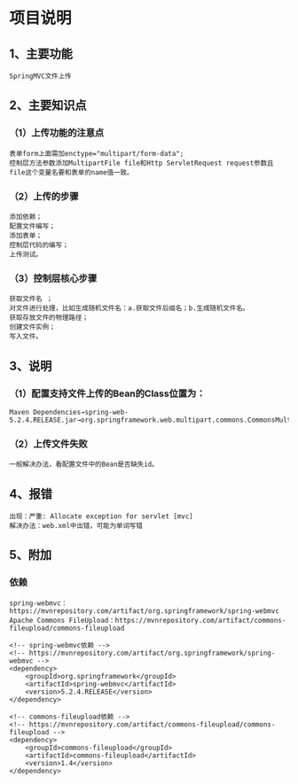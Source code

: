 # 项目说明
## 1、主要功能
	SpringMVC文件上传
## 2、主要知识点
### （1）上传功能的注意点
	表单form上面需加enctype="multipart/form-data";
	控制层方法参数添加MultipartFile file和Http ServletRequest request参数且file这个变量名要和表单的name值一致。
### （2）上传的步骤
	添加依赖；
	配置文件编写；
	添加表单；
	控制层代码的编写；
	上传测试。
### （3）控制层核心步骤
	获取文件名 ；
	对文件进行处理，比如生成随机文件名：a.获取文件后缀名；b.生成随机文件名。
	获取存放文件的物理路径；
	创建文件实例；
	写入文件。
## 3、说明
### （1）配置支持文件上传的Bean的Class位置为：
	Maven Dependencies→spring-web-5.2.4.RELEASE.jar→org.springframework.web.multipart.commons.CommonsMultipartResolver.class
### （2）上传文件失败
	一般解决办法，看配置文件中的Bean是否缺失id。
## 4、报错
	出现：严重: Allocate exception for servlet [mvc]
	解决办法：web.xml中出错，可能为单词写错
## 5、附加
### 依赖
	spring-webmvc：https://mvnrepository.com/artifact/org.springframework/spring-webmvc
	Apache Commons FileUpload：https://mvnrepository.com/artifact/commons-fileupload/commons-fileupload

```
<!-- spring-webmvc依赖 -->
<!-- https://mvnrepository.com/artifact/org.springframework/spring-webmvc -->
<dependency>
	<groupId>org.springframework</groupId>
	<artifactId>spring-webmvc</artifactId>
	<version>5.2.4.RELEASE</version>
</dependency>
```
```
<!-- commons-fileupload依赖 -->
<!-- https://mvnrepository.com/artifact/commons-fileupload/commons-fileupload -->
<dependency>
	<groupId>commons-fileupload</groupId>
	<artifactId>commons-fileupload</artifactId>
	<version>1.4</version>
</dependency>
```